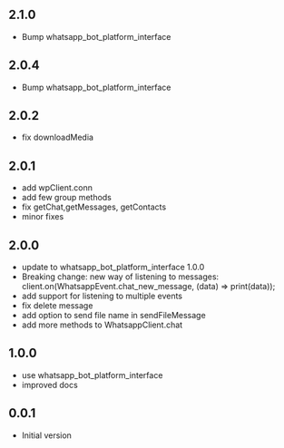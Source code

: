 ## 2.1.0

- Bump whatsapp_bot_platform_interface

## 2.0.4

- Bump whatsapp_bot_platform_interface

## 2.0.2

- fix downloadMedia

## 2.0.1

- add wpClient.conn
- add few group methods
- fix getChat,getMessages, getContacts
- minor fixes

## 2.0.0

- update to whatsapp_bot_platform_interface 1.0.0
- Breaking change: new way of listening to messages: client.on(WhatsappEvent.chat_new_message, (data) => print(data));
- add support for listening to multiple events
- fix delete message
- add option to send file name in sendFileMessage
- add more methods to WhatsappClient.chat

## 1.0.0

- use whatsapp_bot_platform_interface
- improved docs

## 0.0.1

- Initial version
